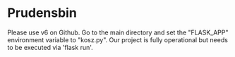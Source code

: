 # Prudensbin

Please use v6 on Github. Go to the main directory and set the "FLASK_APP" environment variable to "kosz.py". Our project is fully operational but needs to be executed via 'flask run'.
